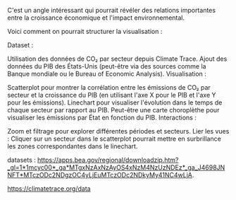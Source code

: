 C'est un angle intéressant qui pourrait révéler des relations importantes entre la croissance économique et l'impact environnemental.

Voici comment on pourrait structurer la visualisation :

Dataset :

Utilisation des données de CO₂ par secteur depuis Climate Trace.
Ajout des données du PIB des États-Unis (peut-être via des sources comme la Banque mondiale ou le Bureau of Economic Analysis).
Visualisation :

Scatterplot pour montrer la corrélation entre les émissions de CO₂ par secteur et la croissance du PIB (en utilisant l'axe X pour le PIB et l'axe Y pour les émissions).
Linechart pour visualiser l'évolution dans le temps de chaque secteur par rapport au PIB.
Peut-être une carte choroplèthe pour visualiser les émissions par État en fonction du PIB.
Interactions :

Zoom et filtrage pour explorer différentes périodes et secteurs.
Lier les vues : Cliquer sur un secteur dans le scatterplot pourrait mettre en surbrillance les zones correspondantes dans le linechart.

datasets :
https://apps.bea.gov/regional/downloadzip.htm?_gl=1*1mcyc00*_ga*MTgxNzAxNzAyOS4xNzM4NzUzNDEz*_ga_J4698JNNFT*MTczODc2NDgzOC4yLjEuMTczODc2NDkyMy41NC4wLjA.

https://climatetrace.org/data